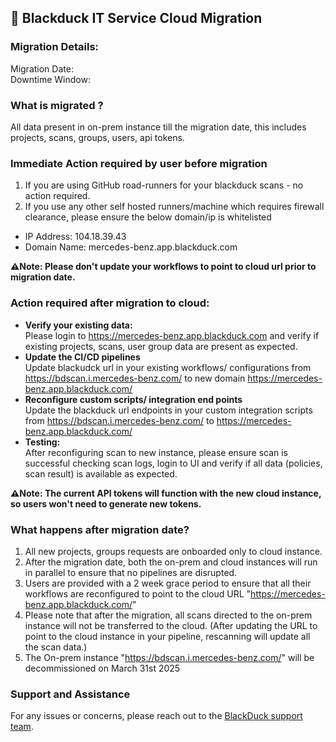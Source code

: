 ## 📢 Blackduck IT Service Cloud Migration 

### Migration Details:
Migration Date:  <br/>
Downtime Window: <br/>

### What is migrated ?
All data present in on-prem instance till the migration date, this includes projects, scans, groups, users, api tokens.

### Immediate Action required by user before migration 
1. If you are using GitHub road-runners for your blackduck scans - no action required.
2. If you use any other self hosted runners/machine which requires firewall clearance, please ensure the below domain/ip is whitelisted 
- IP Address: 104.18.39.43
- Domain Name: mercedes-benz.app.blackduck.com <br/>

__⚠️**Note: Please don't update your workflows to point to cloud url prior to migration date.**__

### Action required after migration to cloud:
- **Verify your existing data: <br/>**
Please login to https://mercedes-benz.app.blackduck.com and verify if existing projects, scans, user group data are present as expected.
- **Update the CI/CD pipelines <br/>**
Update blackudck url  in your existing workflows/ configurations from https://bdscan.i.mercedes-benz.com/  to  new domain  https://mercedes-benz.app.blackduck.com/ <br/>
- **Reconfigure custom scripts/ integration end points <br/>**
Update the blackduck url endpoints in your custom integration scripts from https://bdscan.i.mercedes-benz.com/ to https://mercedes-benz.app.blackduck.com/
- **Testing: <br/>**
After reconfiguring scan to new instance,  please ensure scan is successful checking scan logs, login to UI and verify if all data (policies, scan result) is available as expected.

__⚠️**Note: The current API tokens will function with the new cloud instance, so users won't need to generate new tokens.**__

### What happens after migration date?
1. All new projects, groups requests are onboarded only to cloud instance.
2. After the migration date, both the on-prem and cloud instances will run in parallel to ensure that no pipelines are disrupted.
3. Users are provided with a 2 week grace period to ensure that all their workflows are reconfigured to point to the cloud URL "https://mercedes-benz.app.blackduck.com/"
4. Please note that after the migration, all scans directed to the on-prem instance will not be transferred to the cloud. (After updating the URL to point to the cloud instance in your pipeline, rescanning will update all the scan data.)
5. The On-prem instance "https://bdscan.i.mercedes-benz.com/" will be decommissioned on March 31st 2025

### Support and Assistance
For any issues or concerns, please reach out to the [BlackDuck support team](https://git.i.mercedes-benz.com/foss/BlackDuckSupport/issues). <br/>


